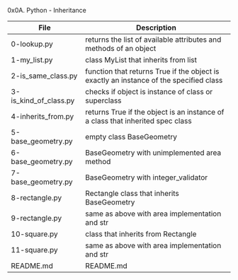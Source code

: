 0x0A. Python - Inheritance

File | Description
--- | ---
0-lookup.py | returns the list of available attributes and methods of an object
1-my_list.py | class MyList that inherits from list
2-is_same_class.py | function that returns True if the object is exactly an instance of the specified class
3-is_kind_of_class.py | checks if object is instance of class or superclass
4-inherits_from.py | returns True if the object is an instance of a class that inherited spec class
5-base_geometry.py | empty class BaseGeometry
6-base_geometry.py | BaseGeometry with unimplemented area method
7-base_geometry.py | BaseGeometry with integer_validator
8-rectangle.py | Rectangle class that inherits BaseGeometry
9-rectangle.py | same as above with area implementation and str
10-square.py | class that inherits from Rectangle
11-square.py | same as above with area implementation and str
README.md | README.md